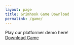 ```yaml
---
layout: page
title: Grimhook Game Download
permalink: /game/
---
```


<section class="description">
    Play our platformer demo here!
</section>

<div class="container">
    <a class="button" href="https://github.com/GrimhookGame/GrimhookGame.github.io/releases/download/0.1.0/Grimhook.zip" aria-label="Download Game"><span>Download Game</span></a>
</div>